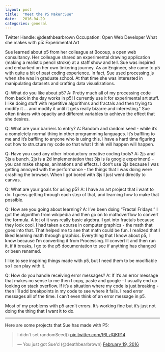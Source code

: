 ```yaml
---
layout: post
title:  "Meet the P5 Maker:Sue"
date:   2016-04-29
categories: general
---
```


Twitter Handle: @deathbearbrown
Occupation: Open Web Developer
What she makes with p5: Experimental Art

Sue learned about p5 from her colleague at Bocoup, a open web consultancy. Her colleague shared an experimental drawing application (making a realistic pencil stroke) at a staff show and tell. Sue was inspired and embarked on her own tinkering journey. As an Engineer, she came to p5 with quite a bit of past coding experience. In fact, Sue used processing.js  when she was in graduate school. At that time she was interested in manipulating datasets and crafting data visualizations. 

Q: What do you like about p5?
A: Pretty much all of my processing code from back in the day works in p5! I currently use it for experimental  art stuff. I like doing stuff with repetitive algorithms and fractals and then trying to modify it ... and modify it until it gets really bizarre and interesting." Sue often tinkers with opacity and different variables to achieve the effect that she desires.

Q: What are your barriers to entry?
A: Random and random seed - while it’s a completely normal thing in other programming languages. It’s baffling to me and it’s baffling to anyone who is using this. I have a hard time figuring out how to structure my code so that what I think will happen will happen. 

Q:  Have you used any other introductory creative coding tools?
A:  2js and 3js a bunch. 2js is a 2d implementation that 3js is (a google experiment) - you can make shapes, animations and effects. I don’t use 2js because I was getting annoyed with the performance  - the things that I was doing were crashing the browser. When I got bored with 3js I just went directly to canvas. 

Q: What are your goals for using p5?
A: I have an art project that i want to do. I guess getting through each step of that, and learning how to make that possible. 

Q: How are you going about learning?
A: I’ve been doing “Fractal Fridays.” I got the algorithm from wikipedia and then go on to mathoverflow to convert the  formula. A lot of it was really basic algebra. I got into fractals because they look cool. I had taken a course in computer graphics - the math that goes into that. That helped me to see that math could be fun. I realized that I liked learning math through graphics. Everything that I know about p5, I know because I’m converting it from Processing. Ill convert it and then run it, if it breaks, I go to the p5 documentation to see if anything has changed or been renamed. 

I like to see inspiring things made with p5, but I need them to be modifiable so I can play with it. 

Q: How do you handle receiving error messages?
A: If it’s an error message that makes no sense to me then I copy, paste and google - I usually end up looking on stack overflow. If it’s a situation where my code is just breaking - then I’ll add breakpoints in my code to see where it fails. 
I read error messages all of the time.  I can’t even think of an error message in p5.

Most of my problems with p5 aren’t errors. It’s working fine but it’s just not doing the thing that I want it to do. 

---

Here are some projects that Sue has made with P5:

<blockquote class="twitter-tweet" data-conversation="none" data-lang="en"><p lang="en" dir="ltr">I didn&#39;t set randomSeed() <a href="https://t.co/f6LzlQKR14">pic.twitter.com/f6LzlQKR14</a></p>&mdash; You just got Sue&#39;d (@deathbearbrown) <a href="https://twitter.com/deathbearbrown/status/700823766700417024">February 19, 2016</a></blockquote>
<script async src="//platform.twitter.com/widgets.js" charset="utf-8"></script>




